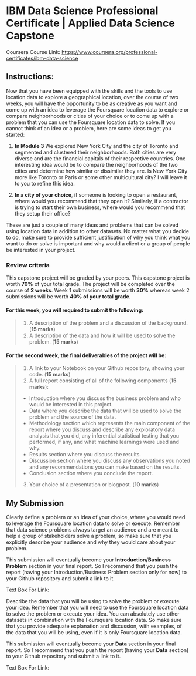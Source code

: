 # IBM Data Science Professional Certificate | Applied Data Science Capstone
Coursera Course Link: https://www.coursera.org/professional-certificates/ibm-data-science 

## Instructions: 
Now that you have been equipped with the skills and the tools to use location data to explore a geographical location, over the course of two weeks, you will have the opportunity to be as creative as you want and come up with an idea to leverage the Foursquare location data to explore or compare neighborhoods or cities of your choice or to come up with a problem that you can use the Foursquare location data to solve. If you cannot think of an idea or a problem, here are some ideas to get you started:

1. **In Module 3** We explored New York City and the city of Toronto and segmented and clustered their neighborhoods. Both cities are very diverse and are the financial capitals of their respective countries. One interesting idea would be to compare the neighborhoods of the two cities and determine how similar or dissimilar they are. Is New York City more like Toronto or Paris or some other multicultural city? I will leave it to you to refine this idea.

2. **In a city of your choice**, if someone is looking to open a restaurant, where would you recommend that they open it? 
Similarly, if a contractor is trying to start their own business, where would you recommend that they setup their office?

These are just a couple of many ideas and problems that can be solved using location data in addition to other datasets. No matter what you decide to do, make sure to provide sufficient justification of why you think what you want to do or solve is important and why would a client or a group of people be interested in your project.

### Review criteria
This capstone project will be graded by your peers. This capstone project is worth **70%** of your total grade. The project will be completed over the course of **2 weeks**. Week 1 submissions will be worth **30%** whereas week 2 submissions will be worth **40% of your total grade**.

#### For this week, you will required to submit the following:
> 1. A description of the problem and a discussion of the background. (**15 marks**)
> 2. A description of the data and how it will be used to solve the problem. (**15 marks**)

#### For the second week, the final deliverables of the project will be:
> 1. A link to your Notebook on your Github repository, showing your code. (**15 marks**)
> 2. A full report consisting of all of the following components (**15 marks**):
  > - Introduction where you discuss the business problem and who would be interested in this project.
  > - Data where you describe the data that will be used to solve the problem and the source of the data.
  > - Methodology section which represents the main component of the report where you discuss and describe any exploratory data analysis that you did, any inferential statistical testing that you performed, if any, and what machine learnings were used and why.
  > - Results section where you discuss the results.
  > - Discussion section where you discuss any observations you noted and any recommendations you can make based on the results.
  > - Conclusion section where you conclude the report.
> 3. Your choice of a presentation or blogpost. (**10 marks**)


## My Submission
Clearly define a problem or an idea of your choice, where you would need to leverage the Foursquare location data to solve or execute. Remember that data science problems always target an audience and are meant to help a group of stakeholders solve a problem, so make sure that you explicitly describe your audience and why they would care about your problem.

This submission will eventually become your **Introduction/Business Problem** section in your final report. So I recommend that you push the report (having your Introduction/Business Problem section only for now) to your Github repository and submit a link to it.

Text Box For Link:

Describe the data that you will be using to solve the problem or execute your idea. Remember that you will need to use the Foursquare location data to solve the problem or execute your idea. You can absolutely use other datasets in combination with the Foursquare location data. So make sure that you provide adequate explanation and discussion, with examples, of the data that you will be using, even if it is only Foursquare location data.

This submission will eventually become your **Data** section in your final report. So I recommend that you push the report (having your **Data** section) to your Github repository and submit a link to it.

Text Box For Link: